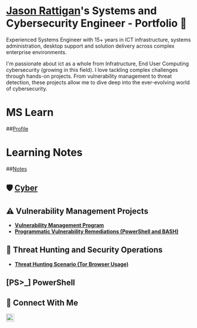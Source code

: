 # <a href="https://www.linkedin.com/in/jason-r-20a8961b1/">Jason Rattigan</a>'s Systems and Cybersecurity Engineer - Portfolio 🔐
Experienced Systems Engineer with 15+ years in ICT infrastructure, systems administration, desktop support and solution delivery across complex enterprise environments.

I'm passionate about ict as a whole from Infratructure, End User Computing cybersecurity (growing in this field). I love tackling complex challenges through hands-on projects. From vulnerability management to threat detection, these projects allow me to dive deep into the ever-evolving world of cybersecurity.

# MS Learn
##[Profile](https://learn.microsoft.com/en-us/users/jasonrattigan-6052/)

# Learning Notes
##[Notes](https://github.com/j-rattigan/Learning/tree/main)

## 🛡️ [Cyber](https://github.com/j-rattigan/Cyber/tree/main)
## ⚠️ Vulnerability Management Projects

- **[Vulnerability Management Program](https://github.com/j-rattigan/vulnerability-management-program)**
- **[Programmatic Vulnerability Remediations (PowerShell and BASH)](https://github.com/j-rattigan/Programmatic-Vulnerability-Remediations)**

## 🚨 Threat Hunting and Security Operations

- **[Threat Hunting Scenario (Tor Browser Usage)](https://github.com/j-rattigan/threat-hunting-scenario-tor)**

## [PS>_] PowerShell

## 🤳 Connect With Me

[<img align="left" alt="___________ | LinkedIn" width="22px" src="https://cdn.jsdelivr.net/npm/simple-icons@v3/icons/linkedin.svg" />][linkedin]

[linkedin]: https://www.linkedin.com/in/jason-r-20a8961b1

<!--
<img width="35" alt="image" src="https://github.com/user-attachments/assets/2f41c7cd-5ea8-4475-b451-a37161b6c3fb"> 
<img width="35" alt="image" src="https://github.com/user-attachments/assets/77649969-9910-4994-8b96-74a116cfb2a8">
-->
